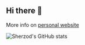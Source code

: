 ## Hi there 👋

More info on [personal website](https://sherzod-hakimov.github.io/)

![Sherzod's GitHub stats](https://github-readme-stats.vercel.app/api?username=sherzod-hakimov&show_icons=true&theme=transparent)
